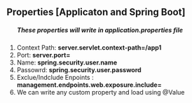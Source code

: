 <h2>Properties [Applicaton and Spring Boot]</h2>
<ol>
	<h5>These properties will write in application.properties file</h5>
	<li>Context Path: <strong>server.servlet.context-path=/app1</strong></li>
	<li>Port: <strong>server.port=</strong></li>
	<li>Name: <strong>spring.security.user.name</strong></li>
	<li>Passowrd: <strong>spring.security.user.password</strong></li>
	<li>Exclue/Indclude Enpoints : <strong> management.endpoints.web.exposure.include= </strong></li>
	<li>We can write any custom property and load using @Value</li>
</ol>